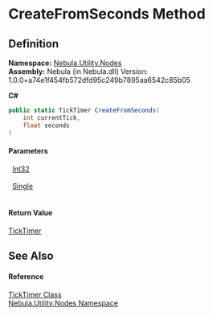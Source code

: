 # CreateFromSeconds Method




## Definition
**Namespace:** <a href="N_Nebula_Utility_Nodes">Nebula.Utility.Nodes</a>  
**Assembly:** Nebula (in Nebula.dll) Version: 1.0.0+a74e1f454fb572dfd95c249b7895aa6542c85b05

**C#**
``` C#
public static TickTimer CreateFromSeconds(
	int currentTick,
	float seconds
)
```



#### Parameters
<dl><dt>  <a href="https://learn.microsoft.com/dotnet/api/system.int32" target="_blank" rel="noopener noreferrer">Int32</a></dt><dd> </dd><dt>  <a href="https://learn.microsoft.com/dotnet/api/system.single" target="_blank" rel="noopener noreferrer">Single</a></dt><dd> </dd></dl>

#### Return Value
<a href="T_Nebula_Utility_Nodes_TickTimer">TickTimer</a>

## See Also


#### Reference
<a href="T_Nebula_Utility_Nodes_TickTimer">TickTimer Class</a>  
<a href="N_Nebula_Utility_Nodes">Nebula.Utility.Nodes Namespace</a>  
